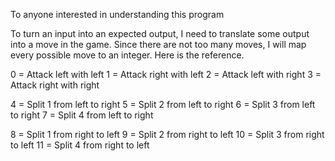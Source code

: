 To anyone interested in understanding this program

To turn an input into an expected output, I need to translate some output into a move in the game. Since there are not too many moves, I will map every possible move to an integer. Here is the reference.

0 = Attack left with left
1 = Attack right with left
2 = Attack left with right
3 = Attack right with right

4 = Split 1 from left to right
5 = Split 2 from left to right
6 = Split 3 from left to right
7 = Split 4 from left to right

8 = Split 1 from right to left
9 = Split 2 from right to left
10 = Split 3 from right to left
11 = Split 4 from right to left
